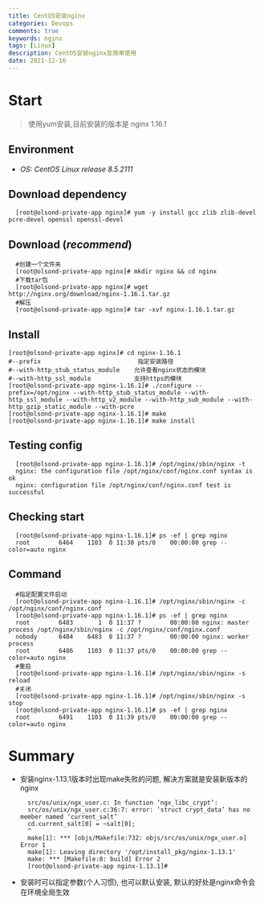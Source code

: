 ```yaml
---
title: CentOS安装nginx
categories: Devops
comments: true
keywords: nginx
tags: [Linux]
description: CentOS安装nginx及简单使用
date: 2021-12-16
---
```



# Start
>使用yum安装,目前安装的版本是 nginx 1.16.1

## Environment
 - _OS: CentOS Linux release 8.5.2111_

## Download dependency
  ```shell
    [root@olsond-private-app nginx]# yum -y install gcc zlib zlib-devel pcre-devel openssl openssl-devel
  ```

## Download (_recommend_)
  ```shell
    #创建一个文件夹
    [root@olsond-private-app nginx]# mkdir nginx && cd nginx
    #下载tar包
    [root@olsond-private-app nginx]# wget http://nginx.org/download/nginx-1.16.1.tar.gz
    #解压
    [root@olsond-private-app nginx]# tar -xvf nginx-1.16.1.tar.gz
   ```

## Install
  ```shell
  [root@olsond-private-app nginx]# cd nginx-1.16.1
  #--prefix                           指定安装路径
  #--with-http_stub_status_module    允许查看nginx状态的模块
  #--with-http_ssl_module            支持https的模块
  [root@olsond-private-app nginx-1.16.1]# ./configure --prefix=/opt/nginx --with-http_stub_status_module --with-http_ssl_module --with-http_v2_module --with-http_sub_module --with-http_gzip_static_module --with-pcre
  [root@olsond-private-app nginx-1.16.1]# make
  [root@olsond-private-app nginx-1.16.1]# make install
  ```
## Testing config
  ```shell
    [root@olsond-private-app nginx-1.16.1]# /opt/nginx/sbin/nginx -t
    nginx: the configuration file /opt/nginx/conf/nginx.conf syntax is ok
    nginx: configuration file /opt/nginx/conf/nginx.conf test is successful
  ```
## Checking start
  ```shell
    [root@olsond-private-app nginx-1.16.1]# ps -ef | grep nginx
    root        6464    1103  0 11:30 pts/0    00:00:00 grep --color=auto nginx
  ```
## Command
  ```shell
    #指定配置文件启动
    [root@olsond-private-app nginx-1.16.1]# /opt/nginx/sbin/nginx -c /opt/nginx/conf/nginx.conf
    [root@olsond-private-app nginx-1.16.1]# ps -ef | grep nginx
    root        6483       1  0 11:37 ?        00:00:00 nginx: master process /opt/nginx/sbin/nginx -c /opt/nginx/conf/nginx.conf
    nobody      6484    6483  0 11:37 ?        00:00:00 nginx: worker process
    root        6486    1103  0 11:37 pts/0    00:00:00 grep --color=auto nginx
    #重启
    [root@olsond-private-app nginx-1.16.1]# /opt/nginx/sbin/nginx -s reload
    #关闭
    [root@olsond-private-app nginx-1.16.1]# /opt/nginx/sbin/nginx -s stop
    [root@olsond-private-app nginx-1.16.1]# ps -ef | grep nginx
    root        6491    1103  0 11:39 pts/0    00:00:00 grep --color=auto nginx
  ```
  

# Summary
  - 安装nginx-1.13.1版本时出现make失败的问题, 解决方案就是安装新版本的nginx
    ```shell
      src/os/unix/ngx_user.c: In function ‘ngx_libc_crypt’:
      src/os/unix/ngx_user.c:36:7: error: ‘struct crypt_data’ has no member named ‘current_salt’
      cd.current_salt[0] = ~salt[0];
      ^
      make[1]: *** [objs/Makefile:732: objs/src/os/unix/ngx_user.o] Error 1
      make[1]: Leaving directory '/opt/install_pkg/nginx-1.13.1'
      make: *** [Makefile:8: build] Error 2
      [root@olsond-private-app nginx-1.13.1]#
    ```
  - 安装时可以指定参数(个人习惯), 也可以默认安装, 默认的好处是nginx命令会在环境全局生效

